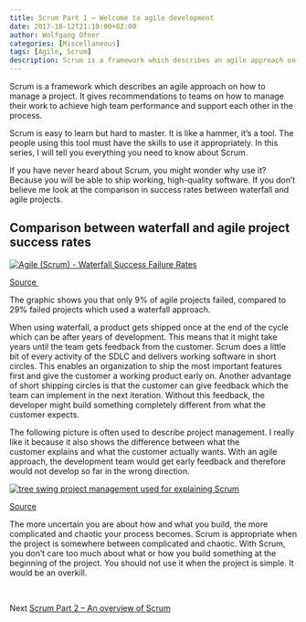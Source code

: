 ```yaml
---
title: Scrum Part 1 – Welcome to agile development
date: 2017-10-12T21:10:00+02:00
author: Wolfgang Ofner
categories: [Miscellaneous]
tags: [Agile, Scrum]
description: Scrum is a framework which describes an agile approach on a way to manage a project. It gives recommendations to teams on how to manage their work to achieve high team performance and support each other in the process.
---
```

Scrum is a framework which describes an agile approach on how to manage a project. It gives recommendations to teams on how to manage their work to achieve high team performance and support each other in the process.

Scrum is easy to learn but hard to master. It is like a hammer, it’s a tool. The people using this tool must have the skills to use it appropriately. In this series, I will tell you everything you need to know about Scrum.

If you have never heard about Scrum, you might wonder why use it? Because you will be able to ship working, high-quality software. If you don’t believe me look at the comparison in success rates between waterfall and agile projects.

## Comparison between waterfall and agile project success rates

<div class="col-12 col-sm-10 aligncenter">
  <a href="/assets/img/posts/2017/10/Agile-Waterfall-Success-Failure-Rates.jpg"><img loading="lazy" src="/assets/img/posts/2017/10/Agile-Waterfall-Success-Failure-Rates.jpg" alt="Agile (Scrum) - Waterfall Success Failure Rates" /></a>
  
  <p>
    <a href="https://www.mountaingoatsoftware.com/blog/agile-succeeds-three-times-more-often-than-waterfall" target="_blank" rel="noopener">Source </a>
  </p>
</div>

The graphic shows you that only 9% of agile projects failed, compared to 29% failed projects which used a waterfall approach.

When using waterfall, a product gets shipped once at the end of the cycle which can be after years of development. This means that it might take years until the team gets feedback from the customer. Scrum does a little bit of every activity of the SDLC and delivers working software in short circles. This enables an organization to ship the most important features first and give the customer a working product early on. Another advantage of short shipping circles is that the customer can give feedback which the team can implement in the next iteration. Without this feedback, the developer might build something completely different from what the customer expects.

The following picture is often used to describe project management. I really like it because it also shows the difference between what the customer explains and what the customer actually wants. With an agile approach, the development team would get early feedback and therefore would not develop so far in the wrong direction.

<div class="col-12 col-sm-10 aligncenter">
  <a href="/assets/img/posts/2017/10/tree-swing-project-management.png"><img loading="lazy" src="/assets/img/posts/2017/10/tree-swing-project-management.png" alt="tree swing project management used for explaining Scrum" /></a>
  
  <p>
    <a href="https://www.pinterest.co.uk/pin/289285976039880708/" target="_blank" rel="noopener">Source</a>
  </p>
</div>

The more uncertain you are about how and what you build, the more complicated and chaotic your process becomes. Scrum is appropriate when the project is somewhere between complicated and chaotic. With Scrum, you don’t care too much about what or how you build something at the beginning of the project. You should not use it when the project is simple. It would be an overkill.

&nbsp;

Next <a href="/scrum-part-2-overview-scrum/" target="_blank" rel="noopener">Scrum Part 2 &#8211; An overview of Scrum</a>